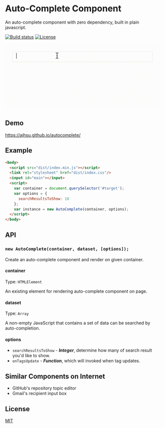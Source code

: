 # Auto-Complete Component

An auto-complete component with zero dependency, built in plain javascript.

[![Build status][travis-image]][travis-url]
[![License][license-image]][license-url]

![Demo](https://raw.githubusercontent.com/ajhsu/autocomplete/master/demo.gif)

## Demo
https://ajhsu.github.io/autocomplete/

## Example
```html
<body>
  <script src="dist/index.min.js"></script>
  <link rel="stylesheet" href="dist/index.css"/>
  <input id="main"></input>
  <script>
    var container = document.querySelector('#target');
    var options = {
      searchResultsToShow: 10
    };
    var instance = new AutoComplete(container, options);  
  </script>
</body>
```

## API

### `new AutoComplete(container, dataset, [options]);`

Create an auto-complete component and render on given container.

#### container

Type: `HTMLElement`

An existing element for rendering auto-complete component on page.

#### dataset

Type: `Array`

A non-empty JavaScript that contains a set of data can be searched by auto-completion.

#### options
 * `searchResultsToShow` - ***Integer***, determine how many of search result you'd like to show.
 * `onTagsUpdate` - ***Function***, which will invoked when tag updates.

## Similar Components on Internet
 * GitHub's repository topic editor
 * Gmail's recipient input box

[travis-image]: https://img.shields.io/travis/ajhsu/autocomplete.svg
[travis-url]: https://travis-ci.org/ajhsu/autocomplete
[license-image]: https://img.shields.io/github/license/ajhsu/autocomplete.svg
[license-url]: LICENSE

## License

[MIT](LICENSE)